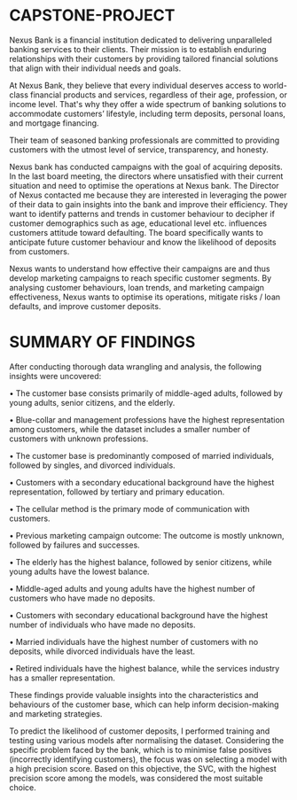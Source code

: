 # CAPSTONE-PROJECT

Nexus Bank is a financial institution dedicated to delivering unparalleled banking services to their clients. Their mission is to establish enduring relationships with their customers by providing tailored financial solutions that align with their individual needs and goals.

At Nexus Bank, they believe that every individual deserves access to world-class financial products and services, regardless of their age,  profession, or income level. That's why they offer a wide spectrum of banking solutions to accommodate customers’ lifestyle, including term deposits, personal loans, and mortgage financing.

Their team of seasoned banking professionals are committed to providing customers with the utmost level of service, transparency, and honesty.

Nexus bank has conducted campaigns with the goal of acquiring deposits.
In the last board meeting, the directors where unsatisfied with their current situation and need to optimise the operations at Nexus bank.
The Director of Nexus contacted me because they are interested in leveraging  the power of their data to gain insights into the bank and improve their efficiency. They want to identify patterns and trends in customer behaviour to decipher if customer demographics such as age, educational level etc. influences customers attitude toward defaulting. The board specifically wants to anticipate future customer behaviour and know the likelihood of deposits from customers.

Nexus wants to understand how effective their campaigns are and thus develop marketing campaigns to reach specific customer segments. By analysing customer behaviours, loan trends, and marketing campaign effectiveness, Nexus wants to optimise its operations, mitigate risks / loan defaults, and improve customer deposits. 

# SUMMARY OF FINDINGS

After conducting thorough data wrangling and analysis, the following insights were uncovered:

•	The customer base consists primarily of middle-aged adults, followed by young adults, senior citizens, and the elderly.

•	Blue-collar and management professions have the highest representation among customers, while the dataset includes a smaller number of customers with unknown professions.

•	The customer base is predominantly composed of married individuals, followed by singles, and divorced individuals.

•	Customers with a secondary educational background have the highest representation, followed by tertiary and primary education.

•	The cellular method is the primary mode of communication with customers.

•	Previous marketing campaign outcome: The outcome is mostly unknown, followed by failures and successes.

•	The elderly has the highest balance, followed by senior citizens, while young adults have the lowest balance.

•	Middle-aged adults and young adults have the highest number of customers who have made no deposits.

•	Customers with secondary educational background have the highest number of individuals who have made no deposits.

•	Married individuals have the highest number of customers with no deposits, while divorced individuals have the least.

•	Retired individuals have the highest balance, while the services industry has a smaller representation.

These findings provide valuable insights into the characteristics and behaviours of the customer base, which can help inform decision-making and marketing strategies.

To predict the likelihood of customer deposits, I performed training and testing using various models after normalising the dataset. Considering the specific problem faced by the bank, which is to minimise false positives (incorrectly identifying customers), the focus was on selecting a model with a high precision score. Based on this objective, the SVC, with the highest precision score among the models, was considered the most suitable choice.
